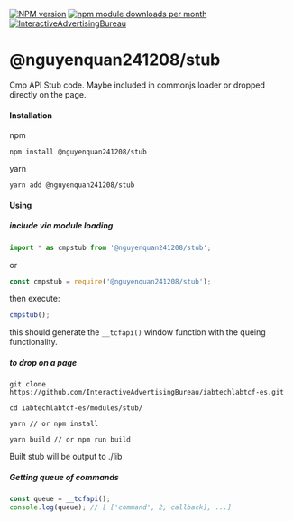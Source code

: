 [![NPM version](https://img.shields.io/npm/v/@nguyenquan241208/stub.svg?style=flat-square)](https://www.npmjs.com/package/@nguyenquan241208/stub)
[![npm module downloads per month](http://img.shields.io/npm/dm/@nguyenquan241208/stub.svg?style=flat)](https://www.npmjs.org/package/@nguyenquan241208/stub)
[![InteractiveAdvertisingBureau](https://circleci.com/gh/InteractiveAdvertisingBureau/iabtcf-es.svg?style=shield)](https://circleci.com/gh/InteractiveAdvertisingBureau/iabtcf-es)

# @nguyenquan241208/stub

Cmp API Stub code.  Maybe included in commonjs loader or dropped directly on the page.

#### Installation

npm
```
npm install @nguyenquan241208/stub
```

yarn
```
yarn add @nguyenquan241208/stub
```
#### Using

##### include via module loading
```javascript
import * as cmpstub from '@nguyenquan241208/stub';
```
or

```javascript
const cmpstub = require('@nguyenquan241208/stub');
```

then execute:

```javascript
cmpstub();
```
this should generate the `__tcfapi()` window function with the queing functionality.

##### to drop on a page
```
git clone https://github.com/InteractiveAdvertisingBureau/iabtechlabtcf-es.git

cd iabtechlabtcf-es/modules/stub/

yarn // or npm install

yarn build // or npm run build
```

Built stub will be output to ./lib

##### Getting queue of commands

```javascript
const queue = __tcfapi();
console.log(queue); // [ ['command', 2, callback], ...]
```
